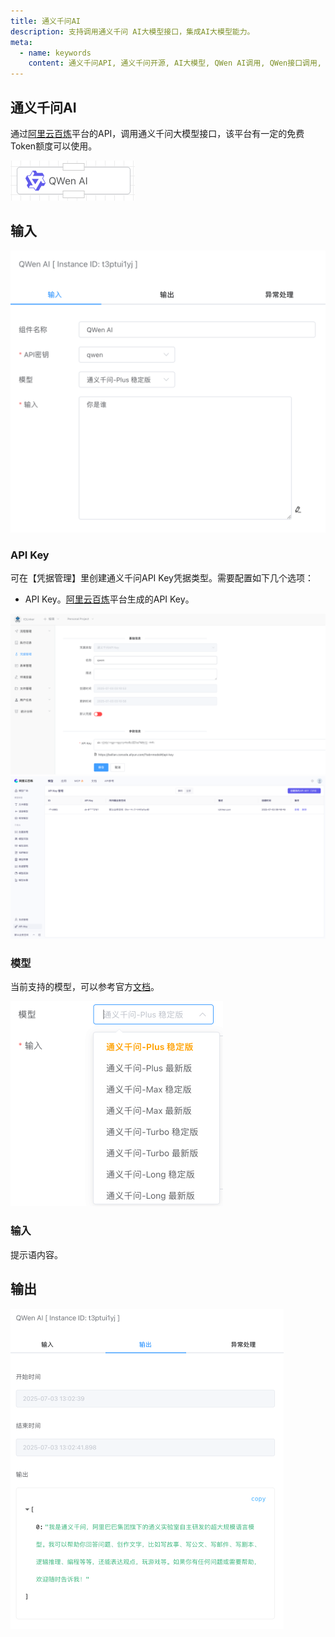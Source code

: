```yaml
---
title: 通义千问AI
description: 支持调用通义千问 AI大模型接口，集成AI大模型能力。
meta:
  - name: keywords
    content: 通义千问API, 通义千问开源, AI大模型, QWen AI调用, QWen接口调用, 低代码, AI工作流, 流程引擎
---
```


## 通义千问AI

通过[阿里云百炼](https://bailian.console.aliyun.com/?tab=home#/home)平台的API，调用通义千问大模型接口，该平台有一定的免费Token额度可以使用。



<img src="./img/qwen_menu.png" alt="qwen_menu" title="千问" style="zoom:50%;" />



## 输入

<img src="./img/qwen_input_parameter.png" alt="qwen_input_parameter" title="千问配置" style="zoom:50%;" />

### API Key

可在【凭据管理】里创建通义千问API Key凭据类型。需要配置如下几个选项：

- API Key。[阿里云百炼](https://bailian.console.aliyun.com/?tab=model#/api-key)平台生成的API Key。

<img src="./img/qwen-api-key-input.png" alt="qwen-api-key-input" title="千问apikey配置" style="zoom:50%;" />

<img src="./img/aliyun-bailian.png" alt="aliyun-bailian" title="阿里云百炼平台" style="zoom:50%;" />

### 模型

当前支持的模型，可以参考官方[文档](https://bailian.console.aliyun.com/?tab=doc#/api/?type=model&url=https%3A%2F%2Fhelp.aliyun.com%2Fdocument_detail%2F2840914.html%239f8890ce29g5u)。

<img src="./img/qwen-input-model.png" alt="qwen-input-model" title="千问模型选择" style="zoom:50%;" />



### 输入

提示语内容。



## 输出

<img src="./img/qwen-output.png" alt="qwen-output" title="千问输出" style="zoom:50%;" />




